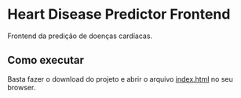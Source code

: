 # Heart Disease Predictor Frontend

Frontend da predição de doenças cardíacas.

## Como executar

Basta fazer o download do projeto e abrir o arquivo [index.html](./public/index.html) no seu browser.